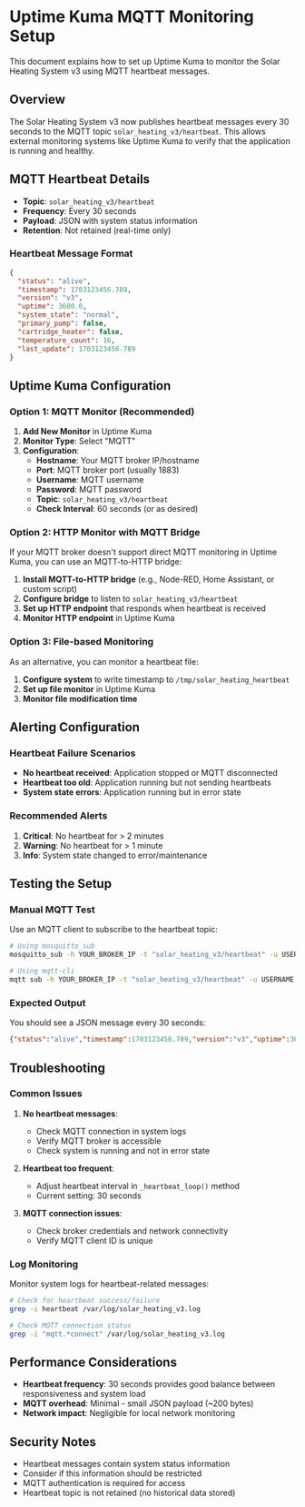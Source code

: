 # Uptime Kuma MQTT Monitoring Setup

This document explains how to set up Uptime Kuma to monitor the Solar Heating System v3 using MQTT heartbeat messages.

## Overview

The Solar Heating System v3 now publishes heartbeat messages every 30 seconds to the MQTT topic `solar_heating_v3/heartbeat`. This allows external monitoring systems like Uptime Kuma to verify that the application is running and healthy.

## MQTT Heartbeat Details

- **Topic**: `solar_heating_v3/heartbeat`
- **Frequency**: Every 30 seconds
- **Payload**: JSON with system status information
- **Retention**: Not retained (real-time only)

### Heartbeat Message Format

```json
{
  "status": "alive",
  "timestamp": 1703123456.789,
  "version": "v3",
  "uptime": 3600.0,
  "system_state": "normal",
  "primary_pump": false,
  "cartridge_heater": false,
  "temperature_count": 16,
  "last_update": 1703123456.789
}
```

## Uptime Kuma Configuration

### Option 1: MQTT Monitor (Recommended)

1. **Add New Monitor** in Uptime Kuma
2. **Monitor Type**: Select "MQTT"
3. **Configuration**:
   - **Hostname**: Your MQTT broker IP/hostname
   - **Port**: MQTT broker port (usually 1883)
   - **Username**: MQTT username
   - **Password**: MQTT password
   - **Topic**: `solar_heating_v3/heartbeat`
   - **Check Interval**: 60 seconds (or as desired)

### Option 2: HTTP Monitor with MQTT Bridge

If your MQTT broker doesn't support direct MQTT monitoring in Uptime Kuma, you can use an MQTT-to-HTTP bridge:

1. **Install MQTT-to-HTTP bridge** (e.g., Node-RED, Home Assistant, or custom script)
2. **Configure bridge** to listen to `solar_heating_v3/heartbeat`
3. **Set up HTTP endpoint** that responds when heartbeat is received
4. **Monitor HTTP endpoint** in Uptime Kuma

### Option 3: File-based Monitoring

As an alternative, you can monitor a heartbeat file:

1. **Configure system** to write timestamp to `/tmp/solar_heating_heartbeat`
2. **Set up file monitor** in Uptime Kuma
3. **Monitor file modification time**

## Alerting Configuration

### Heartbeat Failure Scenarios

- **No heartbeat received**: Application stopped or MQTT disconnected
- **Heartbeat too old**: Application running but not sending heartbeats
- **System state errors**: Application running but in error state

### Recommended Alerts

1. **Critical**: No heartbeat for > 2 minutes
2. **Warning**: No heartbeat for > 1 minute
3. **Info**: System state changed to error/maintenance

## Testing the Setup

### Manual MQTT Test

Use an MQTT client to subscribe to the heartbeat topic:

```bash
# Using mosquitto_sub
mosquitto_sub -h YOUR_BROKER_IP -t "solar_heating_v3/heartbeat" -u USERNAME -P PASSWORD

# Using mqtt-cli
mqtt sub -h YOUR_BROKER_IP -t "solar_heating_v3/heartbeat" -u USERNAME -p PASSWORD
```

### Expected Output

You should see a JSON message every 30 seconds:

```json
{"status":"alive","timestamp":1703123456.789,"version":"v3","uptime":3600.0,"system_state":"normal","primary_pump":false,"cartridge_heater":false,"temperature_count":16,"last_update":1703123456.789}
```

## Troubleshooting

### Common Issues

1. **No heartbeat messages**:
   - Check MQTT connection in system logs
   - Verify MQTT broker is accessible
   - Check system is running and not in error state

2. **Heartbeat too frequent**:
   - Adjust heartbeat interval in `_heartbeat_loop()` method
   - Current setting: 30 seconds

3. **MQTT connection issues**:
   - Check broker credentials and network connectivity
   - Verify MQTT client ID is unique

### Log Monitoring

Monitor system logs for heartbeat-related messages:

```bash
# Check for heartbeat success/failure
grep -i heartbeat /var/log/solar_heating_v3.log

# Check MQTT connection status
grep -i "mqtt.*connect" /var/log/solar_heating_v3.log
```

## Performance Considerations

- **Heartbeat frequency**: 30 seconds provides good balance between responsiveness and system load
- **MQTT overhead**: Minimal - small JSON payload (~200 bytes)
- **Network impact**: Negligible for local network monitoring

## Security Notes

- Heartbeat messages contain system status information
- Consider if this information should be restricted
- MQTT authentication is required for access
- Heartbeat topic is not retained (no historical data stored)
